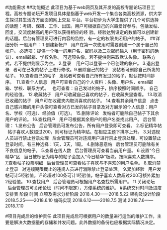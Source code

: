 #功能需求
##功能概述
    此项目为基于web网页及其开发的高校专题论坛项目工程。高校专题论坛开发项目具体是指基于web开发一个集合各类高校资源，供大学生探讨其生活方方面面的网上交互
  平台。平台初步为大学生提供了几个可供选择的话题：考研、保研、工作、出国。用户可根据自己的兴趣爱好参与，包括发帖、 回复。交流度越高的用户可以获得相应的经
  验。经验达到设定的数值可以创建新的话题。后台有管理员可进行内容的监控，有一定的权限关闭用户的帖子。
 ##详细分析
    一般用户：
1.创建新帐户
  用户在第一次使用时需要创建一个属于自己的帐户。
  必选项：提供一个唯一的用户名、密码以及二次密码输入（用于密码的确认）、email邮箱、学校名称。
  可选项头像，若不提供则采取默认头像。
             联系方式，若不提供则显示为空。
2.登录
   用户可以登录一个已创建的帐户。
3.退出登录
  者可在已发的帖子上进行修改。9.删除自己的帖子
  发帖者可删除自己所发的帖子。
10.查看自己的帖子
  发帖者可查看自己所有发过的帖子，默认按时间排序。 
11.查看个人信息
  用户可查看自己的个人资料：头像、用户名、email邮箱、学校、联系方式。
  也可查看：自己发过的帖子，排序按照时间顺序。
自己的经验值。
12.收藏帖子
  用户可收藏自己喜欢的帖子，在收藏夹里查看。
13.取消已收藏的帖子
  用户可在收藏夹内取消喜欢的帖子。
14.查看其余用户信息
  点击自己感兴趣的用户头像可查看对方已发的帖子目录及对方展示的个人信息：用户名、学校（可选）、经验值（可选）。
15.删除评论
  发帖者可删除自己帖子下其余用户的评论。
16.查找用户
  用户可根据其余用户的用户名查找此用户。
     后台管理：
 1.发布公告
  后台管理员可发布公告，所有用户登录即可查看。
2.标记精华帖
  帖子喜欢人数超过200，则可标记为精华贴。在相应主题下排序上升。
3.对违规人员进行禁止登录处理
  后台管理员可对违规用户进行禁止登录处理，可设置禁止登录时间。有三种选择：1天，3天，1周。
4.删除恶意帖
  后台管理员可删除有关不良信息的帖子。
5.查看在线人数
  后台管理员可查看当前用户量。
6.设置“今日精华”区
  当日被标记为精华的帖子会加入“今日精华”板块。按照喜欢人数排序。
7.查看帖子投票明细
  后台管理员可查看帖子喜欢与不喜欢的用户名单。
8.取消禁止登录
  对违规期限截止的违规人员进行消除禁止登录处理。
9.累加经验
  用户发帖可计5经验值，评论超过100条可计1经验值，帖子喜欢人数超过200可额外累加2经验值。
10.查找用户
  后台管理员可根据用户名查找所需用户。
11.关闭论坛
  后台管理员可关闭论坛（时间不限定），方便系统的维护。
 #系统交付时间及进度安排表
 阶段                          时间
立项及需求分析阶段       2018.4.30——2018.5.22
架构及设计阶段           2018.5.25——2018.6.10
编码实现                2018.6.12——2018.7.5
测试                   2018.7.6——2018.7.10

#项目完成后的维护责任
此项目完成后可根据用户的数量进行适当的维护工作，主要是解决大数据量的存储和并发问题。此外数据的备份也应根据实际情况决定。
